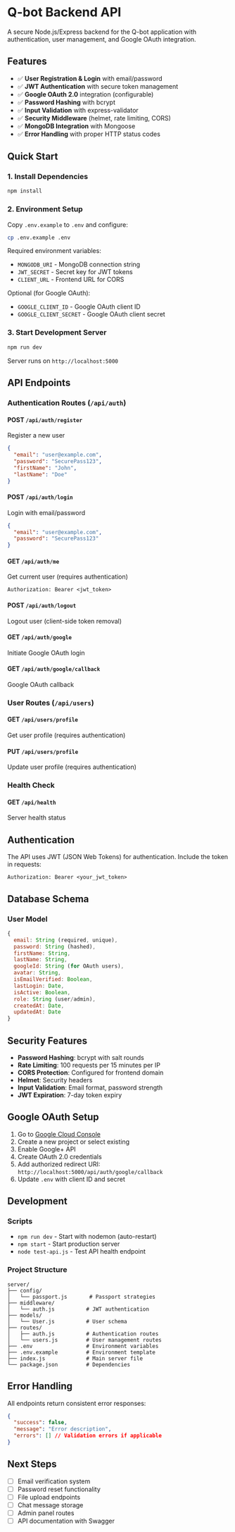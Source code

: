 # Q-bot Backend API

A secure Node.js/Express backend for the Q-bot application with authentication, user management, and Google OAuth integration.

## Features

- ✅ **User Registration & Login** with email/password
- ✅ **JWT Authentication** with secure token management
- ✅ **Google OAuth 2.0** integration (configurable)
- ✅ **Password Hashing** with bcrypt
- ✅ **Input Validation** with express-validator
- ✅ **Security Middleware** (helmet, rate limiting, CORS)
- ✅ **MongoDB Integration** with Mongoose
- ✅ **Error Handling** with proper HTTP status codes

## Quick Start

### 1. Install Dependencies
```bash
npm install
```

### 2. Environment Setup
Copy `.env.example` to `.env` and configure:
```bash
cp .env.example .env
```

Required environment variables:
- `MONGODB_URI` - MongoDB connection string
- `JWT_SECRET` - Secret key for JWT tokens
- `CLIENT_URL` - Frontend URL for CORS

Optional (for Google OAuth):
- `GOOGLE_CLIENT_ID` - Google OAuth client ID
- `GOOGLE_CLIENT_SECRET` - Google OAuth client secret

### 3. Start Development Server
```bash
npm run dev
```

Server runs on `http://localhost:5000`

## API Endpoints

### Authentication Routes (`/api/auth`)

#### POST `/api/auth/register`
Register a new user
```json
{
  "email": "user@example.com",
  "password": "SecurePass123",
  "firstName": "John",
  "lastName": "Doe"
}
```

#### POST `/api/auth/login`
Login with email/password
```json
{
  "email": "user@example.com",
  "password": "SecurePass123"
}
```

#### GET `/api/auth/me`
Get current user (requires authentication)
```
Authorization: Bearer <jwt_token>
```

#### POST `/api/auth/logout`
Logout user (client-side token removal)

#### GET `/api/auth/google`
Initiate Google OAuth login

#### GET `/api/auth/google/callback`
Google OAuth callback

### User Routes (`/api/users`)

#### GET `/api/users/profile`
Get user profile (requires authentication)

#### PUT `/api/users/profile`
Update user profile (requires authentication)

### Health Check

#### GET `/api/health`
Server health status

## Authentication

The API uses JWT (JSON Web Tokens) for authentication. Include the token in requests:

```
Authorization: Bearer <your_jwt_token>
```

## Database Schema

### User Model
```javascript
{
  email: String (required, unique),
  password: String (hashed),
  firstName: String,
  lastName: String,
  googleId: String (for OAuth users),
  avatar: String,
  isEmailVerified: Boolean,
  lastLogin: Date,
  isActive: Boolean,
  role: String (user/admin),
  createdAt: Date,
  updatedAt: Date
}
```

## Security Features

- **Password Hashing**: bcrypt with salt rounds
- **Rate Limiting**: 100 requests per 15 minutes per IP
- **CORS Protection**: Configured for frontend domain
- **Helmet**: Security headers
- **Input Validation**: Email format, password strength
- **JWT Expiration**: 7-day token expiry

## Google OAuth Setup

1. Go to [Google Cloud Console](https://console.cloud.google.com/)
2. Create a new project or select existing
3. Enable Google+ API
4. Create OAuth 2.0 credentials
5. Add authorized redirect URI: `http://localhost:5000/api/auth/google/callback`
6. Update `.env` with client ID and secret

## Development

### Scripts
- `npm run dev` - Start with nodemon (auto-restart)
- `npm start` - Start production server
- `node test-api.js` - Test API health endpoint

### Project Structure
```
server/
├── config/
│   └── passport.js       # Passport strategies
├── middleware/
│   └── auth.js          # JWT authentication
├── models/
│   └── User.js          # User schema
├── routes/
│   ├── auth.js          # Authentication routes
│   └── users.js         # User management routes
├── .env                 # Environment variables
├── .env.example         # Environment template
├── index.js             # Main server file
└── package.json         # Dependencies
```

## Error Handling

All endpoints return consistent error responses:
```json
{
  "success": false,
  "message": "Error description",
  "errors": [] // Validation errors if applicable
}
```

## Next Steps

- [ ] Email verification system
- [ ] Password reset functionality
- [ ] File upload endpoints
- [ ] Chat message storage
- [ ] Admin panel routes
- [ ] API documentation with Swagger
